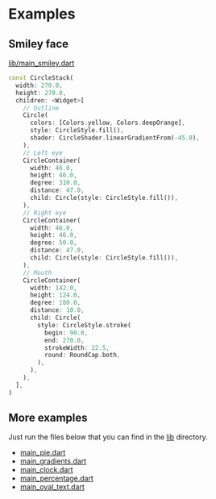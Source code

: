# Examples

## Smiley face

[lib/main_smiley.dart](lib/main_smiley.dart)

```dart
const CircleStack(
  width: 270.0,
  height: 270.0,
  children: <Widget>[
    // Outline
    Circle(
      colors: [Colors.yellow, Colors.deepOrange],
      style: CircleStyle.fill(),
      shader: CircleShader.linearGradientFrom(-45.0),
    ),
    // Left eye
    CircleContainer(
      width: 46.0,
      height: 46.0,
      degree: 310.0,
      distance: 47.0,
      child: Circle(style: CircleStyle.fill()),
    ),
    // Right eye
    CircleContainer(
      width: 46.0,
      height: 46.0,
      degree: 50.0,
      distance: 47.0,
      child: Circle(style: CircleStyle.fill()),
    ),
    // Mouth
    CircleContainer(
      width: 142.0,
      height: 124.0,
      degree: 180.0,
      distance: 10.0,
      child: Circle(
        style: CircleStyle.stroke(
          begin: 90.0,
          end: 270.0,
          strokeWidth: 22.5,
          round: RoundCap.both,
        ),
      ),
    ),
  ],
)
```

## More examples

Just run the files below that you can find in the [lib](lib) directory.

- [main_pie.dart](lib/main_pie.dart)
- [main_gradients.dart](lib/main_gradients.dart)
- [main_clock.dart](lib/main_clock.dart)
- [main_percentage.dart](lib/main_pie.dart)
- [main_oval_text.dart](lib/main_oval_text.dart)
